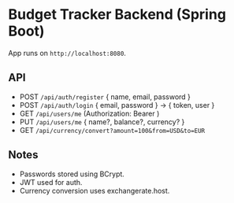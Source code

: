 # Budget Tracker Backend (Spring Boot)

App runs on `http://localhost:8080`.

## API
- POST `/api/auth/register` { name, email, password }
- POST `/api/auth/login` { email, password } -> { token, user }
- GET `/api/users/me` (Authorization: Bearer <token>)
- PUT `/api/users/me` { name?, balance?, currency? }
- GET `/api/currency/convert?amount=100&from=USD&to=EUR`

## Notes
- Passwords stored using BCrypt.
- JWT used for auth.
- Currency conversion uses exchangerate.host.

